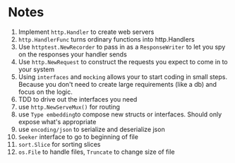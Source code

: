 # Notes

1. Implement `http.Handler` to create web servers
2. `http.HandlerFunc` turns ordinary functions into http.Handlers
3. Use `httptest.NewRecorder` to pass in as a `ResponseWriter` to let you spy on the responses your handler sends
4. Use `http.NewRequest` to construct the requests you expect to come in to your system
5. Using `interfaces` and `mocking` allows your to start coding in small steps. Because you don't need to create large requirements (like a db) and focus on the logic.
6. TDD to drive out the interfaces you need
7. use `http.NewServeMux()` for routing
8. use `Type embedding`to compose new structs or interfaces. Should only expose what's appropriate
9. use `encoding/json` to serialize and deserialize json
10. `Seeker` interface to go to beginning of file
11. `sort.Slice` for sorting slices
12. `os.File` to handle files, `Truncate` to change size of file
